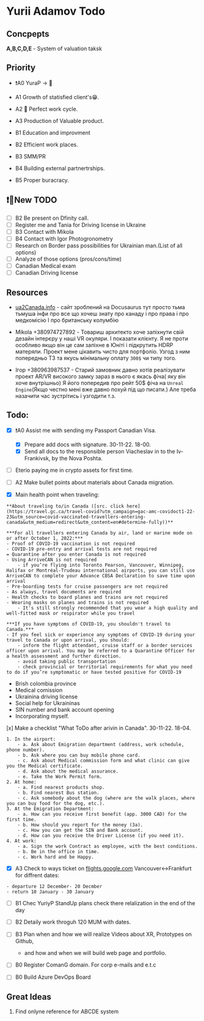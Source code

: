 # Yurii Adamov Todo

## Concpepts

**A,B,C,D,E** - System of valuation taksk 


## Priority

- ❗A0 YuraP -> 🍁
-  A1 Growth of statisfied client's😁.
-  A2 🔁 Perfect work cycle.
-  A3 Production of Valuable product.

- B1 Education and improvment
- B2 Efficient work places.
- B3 SMM/PR
- B4 Building external partnertrships.
- B5 Proper buracracy.

## ❗🐸New TODO

- [ ] B2 Be present on Dfinity call.
- [ ] Register me and Tania for Driving license in Ukraine
- [ ] B3 Contact with Mikola
- [ ] B4 Contact with Igor Photogronometry
- [ ] Research on Border pass possibilities for Ukrainian man.(List of all options)
- [ ] Analyze of those options (pros/cons/time)
- [ ] Canadian Medical exam
- [ ] Canadian Driving license 

## Resources

 - [ua2Canada.info](https://www.ua2canada.info/faq) - сайт зроблений на Docusaurus тут просто тьма тьмуша інфи про все що хочеш знату про канаду і про права і про медкомісію І про британську колумбію


- Mikola +380974727892  - Товариш архитекто хоче запіхнути свій дезайн інтерєру у наші VR окуляри. І показати клієнту. Я не проти особливо якщо він це сам запіхне в Юніті і підкрутить HDRP матеряли. Проект мене цікавить чисто для портфоліо. Узгод з ним попередньо ТЗ та якусь мінімальну оплату `300$` чи типу того.
- Ігор +380963987537  - Старий замовник давно хотів реалізувати проект  AR/VR високого замку зараз в нього є якась фіча( яку він хоче внутрішньо) Я його попередив про рейт 50$ фіча на `Unreal Engine`(Якщо честно мені вже давно похуй під що писати.) Але треба назачити час зустрітись і узгодити т.з.


## Todo:

- [x] ❗A0 Assist me with sending my Passport Canadian Visa.
	- [x] Prepare add docs with signature. 30-11-22. 18-00.
	- [x] Send all docs to the responsible person Viacheslav in to the Iv-Frankivsk, by the Nova Poshta.
- [ ] Eterio paying me in crypto assets for first time.
- [ ] A2 Make bullet points about materials about Canada migration.

- [x] Main health point when traveling:
>	
    **About traveling to/in Canada ([src. click here](https://travel.gc.ca/travel-covid?utm_campaign=gac-amc-covidoct1-22-23&utm_source=covid-vaccinated-travellers-entering-canada&utm_medium=redirect&utm_content=en#determine-fully))**
	
    ***For all travellers entering Canada by air, land or marine mode on or after October 1, 2022:***
	- Proof of COVID-19 vaccination is not required
	- COVID-19 pre-entry and arrival tests are not required
	= Quarantine after you enter Canada is not required
	- Using ArriveCAN is not required
	    - if you’re flying into Toronto Pearson, Vancouver, Winnipeg, Halifax or Montréal-Trudeau international airports, you can still use ArriveCAN to complete your Advance CBSA Declaration to save time upon arrival
	- Pre-boarding tests for cruise passengers are not required
	- As always, travel documents are required
	- Health checks to board planes and trains are not required
	- Wearing masks on planes and trains is not required
	    - It's still strongly recommended that you wear a high quality and well-fitted mask or respirator while you travel

	***If you have symptoms of COVID-19, you shouldn't travel to Canada.***
	- If you feel sick or experience any symptoms of COVID-19 during your travel to Canada or upon arrival, you should:
	    - inform the flight attendant, cruise staff or a border services officer upon arrival. You may be referred to a Quarantine Officer for a health assessment and further direction.
	    - avoid taking public transportation
	    - check provincial or territorial requirements for what you need to do if you’re symptomatic or have tested positive for COVID-19
  	

- Brish colombia province
- Medical comission
- Ukrainina driving license
- Social help for Ukraininas
- SIN number and bank account opening
- Incorporating myself.

[x] Make a checklist "What ToDo after arivin in Canada". 30-11-22. 18-04.
>
    1. In the airport:
        - a. Ask about Emigration department (address, work schedule, phone number).
        - b. Ask where you can buy mobile phone card.
        - c. Ask about Medical commission form and what clinic can give you the Medical certificate.
        - d. Ask about the medical assurance.
        - e. Take the Work Permit form.
    2. At home:
        - a. Find nearest products shop.
        - b. Find nearest Bus station.
        - c. Ask somebody about the dog (where are the walk places, where you can buy food for the dog, etc.).
    3. At the Emigration Department:
        - a. How can you receive first benefit (app. 3000 CAD) for the first time.
        - b. How should you report for the money (3a).
        - c. How you can get the SIN and Bank account.
        - d. How can you receive the Driver License (if you need it).
    4. At work:
        - a. Sign the work Contract as employee, with the best conditions.
        - b. Be in the office in time.
        - c. Work hard and be Happy.


- [x] A3 Check to ways ticket on [flights.google.com](https://flights.google.com) Vancouver<->Frankfurt for diffrent dates:
>
	- departure 12 December- 20 Decmber
	- return 10 January - 30 January


- [ ] B1 Chec YuriyP StandUp plans check there relalization in the end of the day

- [ ] B2 Detaily work throguh 120 MUM with dates.

- [ ] B3 Plan when and how we will realize Videos about XR, Prototypes on Github,
    - and how and when we will build web page and portfolio.


- [ ] B0 Register ComanG domain. For corp e-mails and e.t.c

- [ ] B0 Build Azure DevOps Board





## Great Ideas

1. Find onlyne reference for ABCDE system
